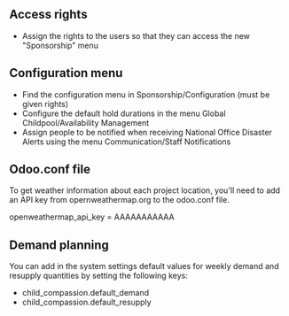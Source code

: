 ## Access rights

- Assign the rights to the users so that they can access the new
  "Sponsorship" menu

## Configuration menu

- Find the configuration menu in Sponsorship/Configuration (must be
  given rights)
- Configure the default hold durations in the menu Global
  Childpool/Availability Management
- Assign people to be notified when receiving National Office Disaster
  Alerts using the menu Communication/Staff Notifications

## Odoo.conf file

To get weather information about each project location, you'll need to
add an API key from opernweathermap.org to the odoo.conf file.

openweathermap_api_key = AAAAAAAAAAA

## Demand planning

You can add in the system settings default values for weekly demand and
resupply quantities by setting the following keys:

- child_compassion.default_demand
- child_compassion.default_resupply
